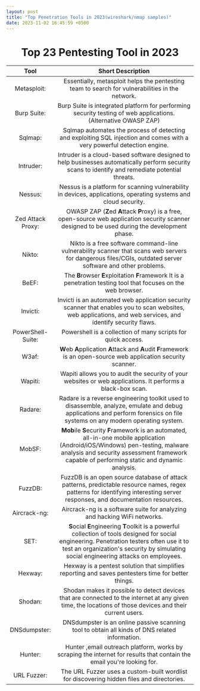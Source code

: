 ```yaml
---
layout: post
title: "Top Penetration Tools in 2023(wireshark/nmap samples)"
date: 2023-11-02 16:45:59 +0500
---  
```

  
# <center>**Top 23 Pentesting Tool in 2023**</center>
| **Tool** | **Short Description** |
| :---: | :---: |
| Metasploit: | Essentially, metasploit helps the pentesting team to search for vulnerabilities in the network. |
| Burp Suite: | Burp Suite is integrated platform for performing security testing of web applications. (Alternative OWASP ZAP) |
| Sqlmap: | Sqlmap automates the process of detecting and exploiting SQL injection and comes with a very powerful detection engine. |
| Intruder: | Intruder is a cloud-based software designed to help businesses automatically perform security scans to identify and remediate potential threats. |
| Nessus: | Nessus is a platform for scanning vulnerability in devices, applications, operating systems and cloud security. |
| Zed Attack Proxy: | OWASP ZAP (**Z**ed **A**ttack **P**roxy) is a free, open-source web application security scanner designed to be used during the development phase. |
| Nikto: | Nikto is a free software command-line vulnerability scanner that scans web servers for dangerous files/CGIs, outdated server software and other problems. |
| BeEF: | The **B**rowser **E**xploitation **F**ramework It is a penetration testing tool that focuses on the web browser. |
| Invicti: | Invicti is an automated web application security scanner that enables you to scan websites, web applications, and web services, and identify security flaws. |
| PowerShell-Suite: | Powershell is a collection of many scripts for quick access. |
| W3af: | **W**eb **A**pplication **A**ttack and **A**udit **F**ramework is an open-source web application security scanner. |
| Wapiti: | Wapiti allows you to audit the security of your websites or web applications. It performs a black-box scan. |
| Radare: | Radare is a reverse engineering toolkit used to disassemble, analyze, emulate and debug applications and perform forensics on file systems on any modern operating system. |
| MobSF: | **Mob**ile **S**ecurity **F**ramework is an automated, all-in-one mobile application (Android/iOS/Windows) pen-testing, malware analysis and security assessment framework capable of performing static and dynamic analysis. |
| FuzzDB: | FuzzDB is an open source database of attack patterns, predictable resource names,  regex patterns for identifying interesting server responses, and documentation resources. |
| Aircrack-ng: | Aircrack-ng is a software suite for analyzing and hacking WiFi networks. |
| SET: | **S**ocial **E**ngineering **T**oolkit is a powerful collection of tools designed for social engineering. Penetration testers often use it to test an organization's security by simulating social engineering attacks on employees. |
| Hexway: | Hexway is a pentest solution that simplifies reporting and saves pentesters time for better things. |
| Shodan: | Shodan makes it possible to detect devices that are connected to the internet at any given time, the locations of those devices and their current users. |
| DNSdumpster: | DNSdumpster is an online passive scanning tool to obtain all kinds of DNS related information. |
| Hunter: | Hunter ,email outreach platform, works by scraping the internet for results that contain the email you're looking for. |
| URL Fuzzer: | The URL Fuzzer uses a custom-built wordlist for discovering hidden files and directories. |

